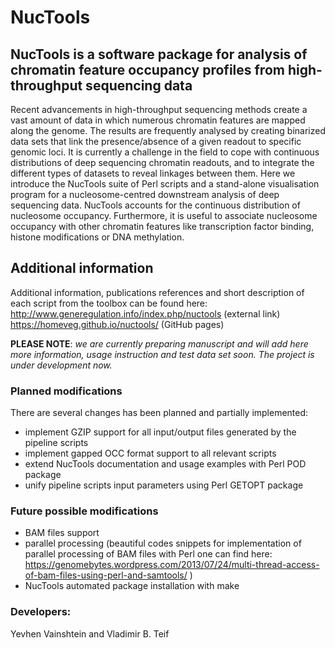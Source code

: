 # NucTools

## NucTools is a software package for analysis of chromatin feature occupancy profiles from high-throughput sequencing data
 
Recent advancements in high-throughput sequencing methods create a vast amount of data in which numerous chromatin features are mapped along the genome. The results are frequently analysed by creating binarized data sets that link the presence/absence of a given readout to specific genomic loci. It is currently a challenge in the field to cope with continuous distributions of deep sequencing chromatin readouts, and to integrate the different types of datasets to reveal linkages between them. Here we introduce the NucTools suite of Perl scripts and a stand-alone visualisation program for a nucleosome-centred downstream analysis of deep sequencing data. NucTools accounts for the continuous distribution of nucleosome occupancy. Furthermore, it is useful to associate nucleosome occupancy with other chromatin features like transcription factor binding, histone modifications or DNA methylation.

## Additional information

Additional information, publications references and short description of each script from the toolbox can be found here:
http://www.generegulation.info/index.php/nuctools (external link)
https://homeveg.github.io/nuctools/ (GitHub pages)

**PLEASE NOTE**:
*we are currently preparing manuscript and will add here more information, usage instruction and test data set soon.
The project is under development now.*

### Planned modifications

There are several changes has been planned and partially implemented:

- implement GZIP support for all input/output files generated by the pipeline scripts
- implement gapped OCC format support to all relevant scripts
- extend NucTools documentation and usage examples with Perl POD package
- unify pipeline scripts input parameters using Perl GETOPT package

### Future possible modifications

- BAM files support
- parallel processing (beautiful codes snippets for implementation of parallel processing of BAM files with Perl one can find here: https://genomebytes.wordpress.com/2013/07/24/multi-thread-access-of-bam-files-using-perl-and-samtools/ )
- NucTools automated package installation with make

### Developers: 
Yevhen Vainshtein and Vladimir B. Teif
